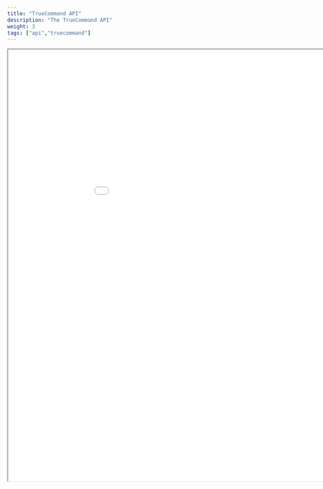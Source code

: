 ```yaml
---
title: "TrueCommand API"
description: "The TrueCommand API"
weight: 3
tags: ["api","truecommand"]
---
```



<iframe id="inlineFrame"
    title="Inline Frame"
    width="1000"
    height="1000"
    src="../tc-api/index.html">
</iframe>
